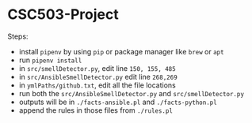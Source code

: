 # CSC503-Project

Steps:
- install ```pipenv``` by using ```pip``` or package manager like ```brew``` or ```apt```
- run ```pipenv install```
- in ```src/smellDetector.py```, edit line ```150, 155, 485```
- in ```src/AnsibleSmellDetector.py``` edit line ```268,269```
- in ```ymlPaths/github.txt```, edit all the file locations
- run both the ```src/AnsibleSmellDetector.py``` and ```src/smellDetector.py```
- outputs will be in ```./facts-ansible.pl``` and ```./facts-python.pl```
- append the rules in those files from ```./rules.pl```
